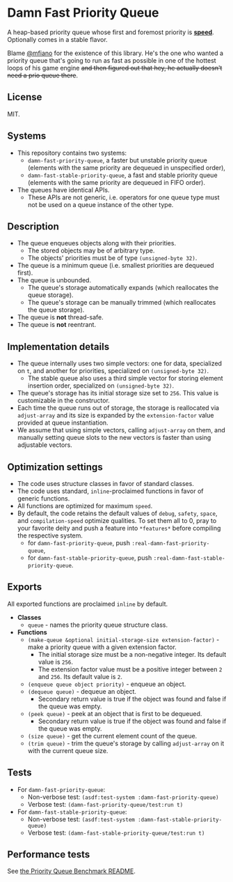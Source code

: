 # Damn Fast Priority Queue

A heap-based priority queue whose first and foremost priority is [**speed**](https://www.youtube.com/watch?v=AkagvXwDsYU). Optionally comes in a stable flavor.

Blame [@mfiano](https://github.com/mfiano/) for the existence of this library. He's the one who wanted a priority queue that's going to run as fast as possible in one of the hottest loops of his game engine ~~and then figured out that hey, he actually doesn't need a prio queue there~~.

## License

MIT.

## Systems

* This repository contains two systems:
  * `damn-fast-priority-queue`, a faster but unstable priority queue (elements with the same priority are dequeued in unspecified order),
  * `damn-fast-stable-priority-queue`, a fast and stable priority queue (elements with the same priority are dequeued in FIFO order).
* The queues have identical APIs.
  * These APIs are not generic, i.e. operators for one queue type must not be used on a queue instance of the other type.

## Description

* The queue enqueues objects along with their priorities.
  * The stored objects may be of arbitrary type.
  * The objects' priorities must be of type `(unsigned-byte 32)`.
* The queue is a minimum queue (i.e. smallest priorities are dequeued first).
* The queue is unbounded.
  * The queue's storage automatically expands (which reallocates the queue storage).
  * The queue's storage can be manually trimmed (which reallocates the queue storage).
* The queue is **not** thread-safe.
* The queue is **not** reentrant.

## Implementation details

* The queue internally uses two simple vectors: one for data, specialized on `t`, and another for priorities, specialized on `(unsigned-byte 32)`.
  * The stable queue also uses a third simple vector for storing element insertion order, specialized on `(unsigned-byte 32)`.
* The queue's storage has its initial storage size set to `256`. This value is customizable in the constructor.
* Each time the queue runs out of storage, the storage is reallocated via `adjust-array` and its size is expanded by the `extension-factor` value provided at queue instantiation.
* We assume that using simple vectors, calling `adjust-array` on them, and manually setting queue slots to the new vectors is faster than using adjustable vectors.

## Optimization settings

* The code uses structure classes in favor of standard classes.
* The code uses standard, `inline`-proclaimed functions in favor of generic functions.
* All functions are optimized for maximum `speed`.
* By default, the code retains the default values of `debug`, `safety`, `space`, and `compilation-speed` optimize qualities. To set them all to 0, pray to your favorite deity and push a feature into `*features*` before compiling the respective system.
  * for `damn-fast-priority-queue`, push `:real-damn-fast-priority-queue`,
  * for `damn-fast-stable-priority-queue`, push `:real-damn-fast-stable-priority-queue`.

## Exports

All exported functions are proclaimed `inline` by default.

* **Classes**
  * `queue` - names the priority queue structure class.
* **Functions**
  * `(make-queue &optional initial-storage-size extension-factor)` - make a priority queue with a given extension factor.
    * The initial storage size must be a non-negative integer. Its default value is `256`.
    * The extension factor value must be a positive integer between `2` and `256`. Its default value is `2`.
  * `(enqueue queue object priority)` - enqueue an object.
  * `(dequeue queue)` - dequeue an object.
    * Secondary return value is true if the object was found and false if the queue was empty.
  * `(peek queue)` - peek at an object that is first to be dequeued.
    * Secondary return value is true if the object was found and false if the queue was empty.
  * `(size queue)` - get the current element count of the queue.
  * `(trim queue)` - trim the queue's storage by calling `adjust-array` on it with the current queue size.

## Tests

* For `damn-fast-priority-queue`:
  * Non-verbose test: `(asdf:test-system :damn-fast-priority-queue)`
  * Verbose test: `(damn-fast-priority-queue/test:run t)`
* For `damn-fast-stable-priority-queue`:
  * Non-verbose test: `(asdf:test-system :damn-fast-stable-priority-queue)`
  * Verbose test: `(damn-fast-stable-priority-queue/test:run t)`

## Performance tests

See [the Priority Queue Benchmark README](benchmark/README.md).
